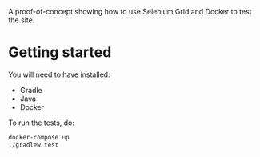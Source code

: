 A proof-of-concept showing how to use Selenium Grid and Docker to test the site.

Getting started
===============

You will need to have installed:

- Gradle
- Java
- Docker

To run the tests, do:

```sh
docker-compose up
./gradlew test
```
